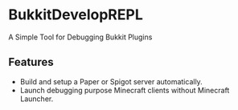 # BukkitDevelopREPL
A Simple Tool for Debugging Bukkit Plugins

## Features
* Build and setup a Paper or Spigot server automatically.
* Launch debugging purpose Minecraft clients without Minecraft Launcher.
